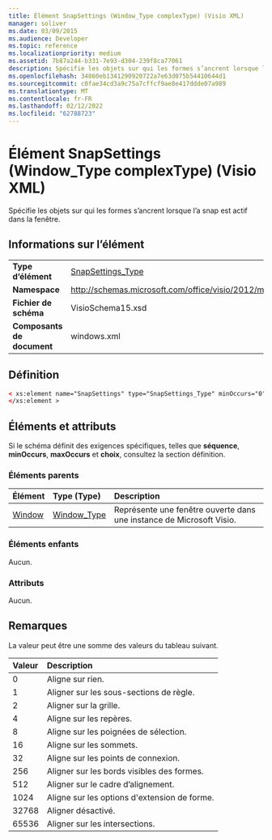 ```yaml
---
title: Élément SnapSettings (Window_Type complexType) (Visio XML)
manager: soliver
ms.date: 03/09/2015
ms.audience: Developer
ms.topic: reference
ms.localizationpriority: medium
ms.assetid: 7b87a244-b331-7e93-d304-239f8ca77061
description: Spécifie les objets sur qui les formes s’ancrent lorsque l’a snap est actif dans la fenêtre.
ms.openlocfilehash: 34860eb1341290920722a7e63d075b54410644d1
ms.sourcegitcommit: c0fae34cd3a9c75a7cffcf9ae8e417ddde07a989
ms.translationtype: MT
ms.contentlocale: fr-FR
ms.lasthandoff: 02/12/2022
ms.locfileid: "62788723"
---
```

# <a name="snapsettings-element-window_type-complextype-visio-xml"></a>Élément SnapSettings (Window_Type complexType) (Visio XML)

Spécifie les objets sur qui les formes s’ancrent lorsque l’a snap est actif dans la fenêtre.
  
## <a name="element-information"></a>Informations sur l’élément

|||
|:-----|:-----|
|**Type d’élément** <br/> |[SnapSettings_Type](snapsettings_type-complextypevisio-xml.md) <br/> |
|**Namespace** <br/> |http://schemas.microsoft.com/office/visio/2012/main  <br/> |
|**Fichier de schéma** <br/> |VisioSchema15.xsd  <br/> |
|**Composants de document** <br/> |windows.xml  <br/> |
   
## <a name="definition"></a>Définition

```XML
< xs:element name="SnapSettings" type="SnapSettings_Type" minOccurs="0" maxOccurs="1" >
</xs:element >
```

## <a name="elements-and-attributes"></a>Éléments et attributs

Si le schéma définit des exigences spécifiques, telles que **séquence**, **minOccurs**, **maxOccurs** et **choix**, consultez la section définition. 
  
### <a name="parent-elements"></a>Éléments parents

|**Élément**|**Type (Type)**|**Description**|
|:-----|:-----|:-----|
|[Window](window-element-windows_type-complextypevisio-xml.md) <br/> |[Window_Type](window_type-complextypevisio-xml.md) <br/> |Représente une fenêtre ouverte dans une instance de Microsoft Visio. |
   
### <a name="child-elements"></a>Éléments enfants

Aucun.
  
### <a name="attributes"></a>Attributs

Aucun.
  
## <a name="remarks"></a>Remarques

La valeur peut être une somme des valeurs du tableau suivant.
  
|**Valeur**|**Description**|
|:-----|:-----|
|0  <br/> |Aligne sur rien. |
|1  <br/> |Aligner sur les sous-sections de règle. |
|2  <br/> |Aligner sur la grille. |
|4  <br/> |Aligne sur les repères. |
|8   <br/> |Aligne sur les poignées de sélection. |
|16  <br/> |Aligne sur les sommets. |
|32  <br/> |Aligne sur les points de connexion. |
|256  <br/> |Aligner sur les bords visibles des formes. |
|512  <br/> |Aligner sur le cadre d’alignement. |
|1024  <br/> |Aligne sur les options d'extension de forme. |
|32768  <br/> |Aligner désactivé. |
|65536  <br/> |Aligner sur les intersections. |
   


